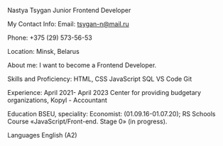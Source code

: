 Nastya Tsygan
Junior Frontend Developer

My Contact Info:
Email: tsygan-n@mail.ru

Phone: +375 (29) 573-56-53

Location: Minsk, Belarus

About me:
I want to become a Frontend Developer.

Skills and Proficiency:
HTML, CSS
JavaScript
SQL
VS Code
Git


Experience:
April 2021- April 2023
Center for providing budgetary organizations, Kopyl - Accountant


Education
BSEU, speciality: Economist: (01.09.16-01.07.20);
RS Schools Course «JavaScript/Front-end. Stage 0» (in progress).

Languages
English (A2)